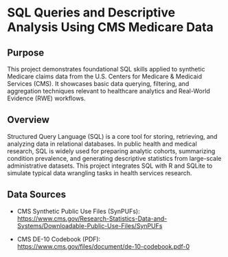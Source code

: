 # SQL Queries and Descriptive Analysis Using CMS Medicare Data

## Purpose

This project demonstrates foundational SQL skills applied to synthetic Medicare claims data from the U.S. Centers for Medicare & Medicaid Services (CMS). It showcases basic data querying, filtering, and aggregation techniques relevant to healthcare analytics and Real-World Evidence (RWE) workflows.

## Overview

Structured Query Language (SQL) is a core tool for storing, retrieving, and analyzing data in relational databases. In public health and medical research, SQL is widely used for preparing analytic cohorts, summarizing condition prevalence, and generating descriptive statistics from large-scale administrative datasets. This project integrates SQL with R and SQLite to simulate typical data wrangling tasks in health services research.

## Data Sources

- CMS Synthetic Public Use Files (SynPUFs):  
  https://www.cms.gov/Research-Statistics-Data-and-Systems/Downloadable-Public-Use-Files/SynPUFs

- CMS DE-10 Codebook (PDF):  
  https://www.cms.gov/files/document/de-10-codebook.pdf-0

